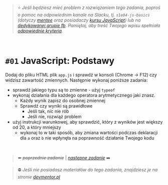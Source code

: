 

> :star: *Jeśli będziesz mieć problem z rozwiązaniem tego zadania, poproś o pomoc na odpowiednim kanale na Slacku, tj. `s1e04-js-basics` (dotyczy [mentee](https://devmentor.pl/mentoring-javascript/) oraz posiadaczy [kursu JavaScript](https://devmentor.pl/p/javascript-for-beginners/)) lub na [dedykowanej grupie fb](https://www.facebook.com/groups/155234921740033). Pamiętaj, aby treść Twojego wpisu spełniała [odpowiednie kryteria](https://devmentor.pl/jak-prosic-o-pomoc/).*

&nbsp;

# `#01` JavaScript: Podstawy

Dodaj do pliku HTML plik `app.js` i sprawdź w konsoli (Chrome -> F12) czy widzisz zawartość zmiennych.
Następnie wykonaj poniższe zadania:
- sprawdź jakiego typu są to zmienne - użyj `typeof`
- wykonaj działania dla każdego operatora arytmetycznego jaki znasz. 
    - Każdy wynik zapisz do osobnej zmiennej
    - Sprawdź czy wyniki są prawidłowe
        - Jeśli tak, nic nie rób
        - Jeśli nie, rozwiąż problem
- użyj instrukcji warunkowej, aby sprawdzić, który z wyników jest większy od 20, a który mniejszy
    - wykonaj to w taki sposób, aby zmiana wartości podczas deklaracji dla `a` oraz `b` nie wpłynęła na poprawność działanie Twojego kodu 


&nbsp;

> :arrow_left: ~~*poprzednie zadanie*~~ | [*następne zadanie*](./../02) :arrow_right:

> :no_entry: *Jeśli nie posiadasz materiałów do tego zadania, znajdziesz je na stronie [devmentor.pl](https://devmentor.pl/p/js-basics/)*
